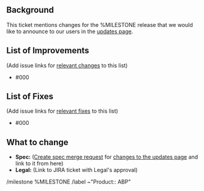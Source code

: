 ## Background

This ticket mentions changes for the %MILESTONE release that we would like to announce to our users in the [updates page](https://gitlab.com/eyeo/specs/spec/-/blob/master/spec/abp/updates.md).

## List of Improvements

(Add issue links for [relevant changes](https://gitlab.com/eyeo/adblockplus/abpui/adblockplusui/-/wikis/release-workflow#update-specific-changes) to this list)

- #000

## List of Fixes

(Add issue links for [relevant fixes](https://gitlab.com/eyeo/adblockplus/abpui/adblockplusui/-/wikis/release-workflow#update-specific-changes) to this list)

- #000

## What to change

- **Spec:** ([Create spec merge request](https://gitlab.com/eyeo/specs/spec/merge_requests/new) for [changes to the updates page](https://gitlab.com/eyeo/adblockplus/abpui/adblockplusui/-/wikis/release-workflow#update-specific-changes) and link to it from here)
- **Legal:** (Link to JIRA ticket with Legal's approval)

/milestone %MILESTONE
/label ~"Product:: ABP"
